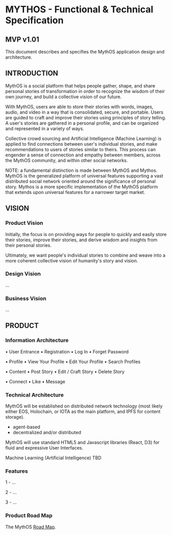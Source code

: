 # MYTHOS - Functional & Technical Specification
## MVP v1.01

This document describes and specifies the MythOS application design and architecture.


## INTRODUCTION

MythOS is a social platform that helps people gather, shape, and share personal stories of transformation in order to recognize the wisdom of their own journey, and build a collective vision of our future.

With MythOS, users are able to store their stories with words, images, audio, and video in a way that is consolidated, secure, and portable. Users are guided to craft and improve their stories using principles of story telling. A user's stories are gathered in a personal profile, and can be organized and represented in a variety of ways.  

Collective crowd sourcing and Artificial Intelligence (Machine Learning) is applied to find connections between user's individual stories, and make recommendations to users of stories similar to theirs.  This process can engender a sense of connection and empathy between members, across the MythOS community, and within other social networks.

NOTE: a fundamental distinction is made between MythOS and Mythos.  MythOS is the generalized platform of universal features supporting a vast distributed social network oriented around the significance of personal story.  Mythos is a more specific implementation of the MythOS platform that extends upon universal features for a narrower target market. 

## VISION
### Product Vision
Initially, the focus is on providing ways for people to quickly and easily store their stories, improve their stories, and derive wisdom and insights from their personal stories.  

Ultimately, we want people's individual stories to combine and weave into a more coherent collective vision of humanity's story and vision.

### Design Vision
...

### Business Vision
...

## PRODUCT
### Information Architecture

• User Entrance
  • Registration
  • Log In
  • Forget Password

• Profile
  • View Your Profile
  • Edit Your Profile
  • Search Profiles

• Content
  • Post Story
  • Edit / Craft Story
  • Delete Story

• Connect
  • Like
  • Message

### Technical Architecture 

MythOS will be established on distributed network technology (most likely either EOS, Holochain, or IOTA as the main platform, and IPFS for content storage).  

- agent-based 
- decentralized and/or distributed 

MythOS will use standard HTML5 and Javascript libraries (React, D3) for fluid and expressive User Interfaces.  

Machine Learning (Artificial Intelligence) TBD

### Features

1 - ...

2 - ...

3 - ... 

### Product Road Map

The MythOS [Road Map](Roadmap.md).
